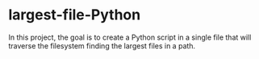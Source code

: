 # largest-file-Python
In this project, the goal is to create a Python script in a single file that will traverse the filesystem finding the largest files in a path. 
